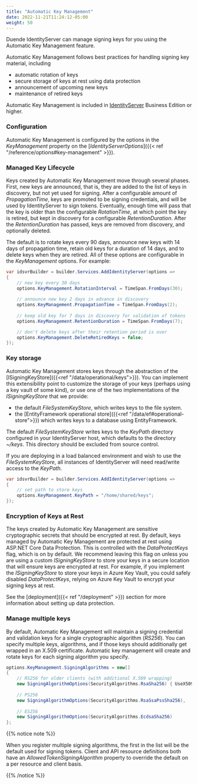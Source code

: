 ```yaml
---
title: "Automatic Key Management"
date: 2022-11-21T11:24:12-05:00
weight: 50
---
```


Duende IdentityServer can manage signing keys for you using the Automatic
Key Management feature. 

Automatic Key Management follows best practices for handling signing key
material, including

* automatic rotation of keys
* secure storage of keys at rest using data protection
* announcement of upcoming new keys
* maintenance of retired keys

Automatic Key Management is included in [IdentityServer](https://duendesoftware.com/products/identityserver) Business Edition or higher. 

### Configuration
Automatic Key Management is configured by the options in the *KeyManagement*
property on the [*IdentityServerOptions*]({{< ref
"/reference/options#key-management" >}}). 

### Managed Key Lifecycle
Keys created by Automatic Key Management move through several phases. First, new
keys are announced, that is, they are added to the list of keys in discovery,
but not yet used for signing. After a configurable amount of *PropagationTime*,
keys are promoted to be signing credentials, and will be used by IdentityServer
to sign tokens. Eventually, enough time will pass that the key is older than the
configurable *RotationTime*, at which point the key is retired, but kept in
discovery for a configurable *RetentionDuration*. After the *RetentionDuration*
has passed, keys are removed from discovery, and optionally deleted.

The default is to rotate keys every 90 days, announce new keys with 14 days of
propagation time, retain old keys for a duration of 14 days, and to delete keys
when they are retired. All of these options are configurable in the
*KeyManagement* options. For example:

```cs
var idsvrBuilder = builder.Services.AddIdentityServer(options =>
{   
    // new key every 30 days
    options.KeyManagement.RotationInterval = TimeSpan.FromDays(30);
    
    // announce new key 2 days in advance in discovery
    options.KeyManagement.PropagationTime = TimeSpan.FromDays(2);
    
    // keep old key for 7 days in discovery for validation of tokens
    options.KeyManagement.RetentionDuration = TimeSpan.FromDays(7);

    // don't delete keys after their retention period is over
    options.KeyManagement.DeleteRetiredKeys = false;
});
```

### Key storage
Automatic Key Management stores keys through the abstraction of the
[ISigningKeyStore]({{<ref "/data/operational/keys">}}). You can implement this
extensibility point to customize the storage of your keys (perhaps using a key
vault of some kind), or use one of the two implementations of the
*ISigningKeyStore* that we provide:
 - the default *FileSystemKeyStore*, which writes keys to the file system.
 - the [EntityFramework operational store]({{<ref "/data/ef#operational-store">}}) which writes keys to a database using
   EntityFramework.

The default *FileSystemKeyStore* writes keys to the *KeyPath* directory
configured in your IdentityServer host, which defaults to the directory
*~/keys*. This directory should be excluded from source control. 

If you are deploying in a load balanced environment and wish to use the
*FileSystemKeyStore*, all instances of IdentityServer will need read/write
access to the *KeyPath*.

```cs
var idsvrBuilder = builder.Services.AddIdentityServer(options =>
{   
    // set path to store keys
    options.KeyManagement.KeyPath = "/home/shared/keys";
});
```

### Encryption of Keys at Rest
The keys created by Automatic Key Management are sensitive cryptographic secrets
that should be encrypted at rest. By default, keys managed by Automatic Key
Management are protected at rest using ASP.NET Core Data Protection. This is
controlled with the *DataProtectKeys* flag, which is on by default. We recommend
leaving this flag on unless you are using a custom *ISigningKeyStore* to store
your keys in a secure location that will ensure keys are encrypted at rest. For
example, if you implement the *ISigningKeyStore* to store your keys in Azure Key
Vault, you could safely disabled *DataProtectKeys*, relying on Azure Key Vault
to encrypt your signing keys at rest.

See the [deployment]({{< ref "/deployment" >}}) section for more information
about setting up data protection.

### Manage multiple keys
By default, Automatic Key Management will maintain a signing credential and
validation keys for a single cryptographic algorithm (*RS256*). You can specify
multiple keys, algorithms, and if those keys should additionally get wrapped in
an X.509 certificate. Automatic key management will create and rotate keys for
each signing algorithm you specify.

```cs
options.KeyManagement.SigningAlgorithms = new[]
{
    // RS256 for older clients (with additional X.509 wrapping)
    new SigningAlgorithmOptions(SecurityAlgorithms.RsaSha256) { UseX509Certificate = true },
    
    // PS256
    new SigningAlgorithmOptions(SecurityAlgorithms.RsaSsaPssSha256),
    
    // ES256
    new SigningAlgorithmOptions(SecurityAlgorithms.EcdsaSha256)
};
```

{{% notice note %}}

When you register multiple signing algorithms, the first in the list will be the
default used for signing tokens. Client and API resource definitions both have
an *AllowedTokenSigningAlgorithm* property to override the default on a per
resource and client basis.

{{% /notice %}}



    





